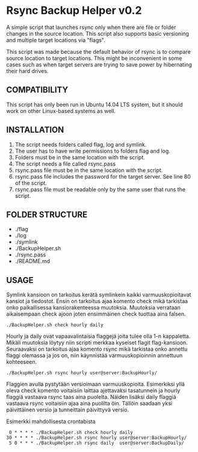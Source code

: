 # Rsync Backup Helper v0.2
A simple script that launches rsync only when there are file or folder changes in the source location. This script also supports basic versioning and multiple target locations via "flags".

This script was made because the default behavior of rsync is to compare source location to target locations. This might be inconvenient in some cases such as when target servers are trying to save power by hibernating their hard drives.


## COMPATIBILITY
This script has only been run in Ubuntu 14.04 LTS system, but it should work on other Linux-based systems as well.


## INSTALLATION
1. The script needs folders called flag, log and symlink.
2. The user has to have write permissions to folders flag and log.
3. Folders must be in the same location with the script.
4. The script needs a file called rsync.pass
5. rsync.pass file must be in the same location with the script.
6. rsync.pass file includes the password for the target server. See line 80 of the script.
7. rsync.pass file must be readable only by the same user that runs the script.


## FOLDER STRUCTURE
* ./flag
* ./log
* ./symlink
* ./BackupHelper.sh
* ./rsync.pass
* ./README.md


## USAGE
Symlink kansioon on tarkoitus kerätä symlinkein kaikki varmuuskopioitavat kansiot ja tiedostot.
Ensin on tarkoitus ajaa komento check mikä tarkistaa onko paikallisessa kansiorakenteessa muutoksia. Muutoksia verrataan aikaisempaan check ajoon joten ensimmäinen check tuottaa aina falsen.

```shell
./BackupHelper.sh check hourly daily
```

Hourly ja daily ovat vapaavalintaisia flaggejä joita tulee olla 1-n kappaletta.
Mikäli muutoksia löytyy niin scripti merkkaa kyseiset flagit flag-kansioon.
Seuraavaksi on tarkoitus ajaa komento rsync mikä tarkistaa onko annettu flaggi olemassa ja jos on, niin käynnistää varmuuskopioinnin annettuun kohteeseen.

```shell
./BackupHelper.sh rsync hourly user@server:BackupHourly/
```

Flaggien avulla pystytään versioimaan varmuuskopioita. Esimerkiksi yllä oleva check komento voitaisiin laittaa ajettavaksi tasatunnein ja hourly flaggiä vastaava rsync taas aina puolelta. Näiden lisäksi daily flaggiä vastaava rsync voitaisiin ajaa aina puolilta öin. Tällöin saadaan yksi päivittäinen versio ja tunneittain päivittyvä versio.

Esimerkki mahdollisesta crontabista
```shell
 0 * * * * ./BackupHelper.sh check hourly daily
30 * * * * ./BackupHelper.sh rsync hourly user@server:BackupHourly/
 5 0 * * * ./BackupHelper.sh rsync daily  user@server:BackupDaily/
```



